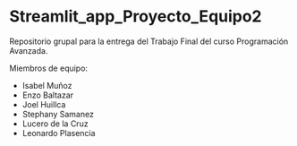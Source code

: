 # Streamlit_app_Proyecto_Equipo2
Repositorio grupal para la entrega del Trabajo Final del curso Programación Avanzada. 

Miembros de equipo:
- Isabel Muñoz
- Enzo Baltazar
- Joel Huillca
- Stephany Samanez
- Lucero de la Cruz
- Leonardo Plasencia
